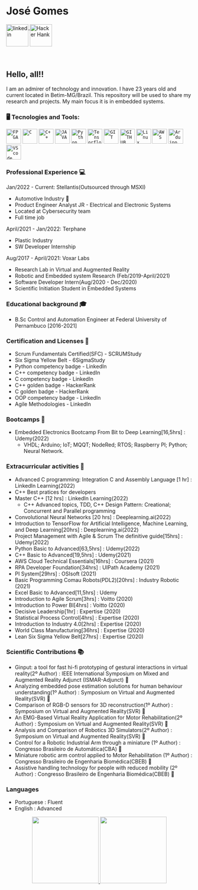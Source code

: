 <!--
### Hi there 👋
<img align="right" width="250px" style="margin-top:-20px" src="https://i.ibb.co/H2Vnn9B/photo-2021-12-23-11-04-10-removebg-preview.png">
-->
</br>
</br>

<div dsplay="inline-block">
 
 <h1 align="left">José Gomes</h1>
  <a href="https://www.linkedin.com/in/jos%C3%A9-gomes-23b9a3170/">
    <img width="60px" src="https://t.ctcdn.com.br/09Y6BbLFxNn7XGCYRGzEI0p0oy8=/400x400/smart/filters:format(webp)/i490027.jpeg" alt="linkedin" style="vertical-align:top;">
  </a>
 <a href="https://www.hackerrank.com/jgsnto_sd">
    <img width="60px" src="https://wikiimg.tojsiabtv.com/wikipedia/commons/4/40/HackerRank_Icon-1000px.png" alt="Hacker Hank" style="vertical-align:top;">
  </a>
  
</div>
</br>
</br>

## Hello, all!!

I am an admirer of technology and innovation.
I have 23 years old and current located in Betim-MG/Brazil.
This repository will be used to share my research and projects. My main focus it is in embedded systems.

### 🖥️ Tecnologies and Tools: 

<code><img width="40px" src="http://primma.tech/wp-content/uploads/2017/01/icon_fpga.png" title = "FPGA"/></code>
<code><img width="40px" src="https://cdn.jsdelivr.net/gh/devicons/devicon/icons/c/c-original.svg" title = "C"/></code>
<code><img width="40px" src="https://cdn.jsdelivr.net/gh/devicons/devicon/icons/cplusplus/cplusplus-original.svg" title = "C++"/></code>
<code><img width="40px" src="https://cdn.jsdelivr.net/gh/devicons/devicon/icons/java/java-original.svg" title = "JAVA"/></code>
<code><img width="40px" src="https://cdn.jsdelivr.net/gh/devicons/devicon/icons/python/python-original.svg" title = "Python"/></code>
<code><img width="40px" src="https://cdn.jsdelivr.net/gh/devicons/devicon/icons/tensorflow/tensorflow-original.svg" title= "Tensorflow"/></code>
<code><img width="40px" src="https://cdn.jsdelivr.net/gh/devicons/devicon/icons/git/git-original.svg" title = "GIT"/></code>
<code><img width="40px" src="https://cdn.jsdelivr.net/gh/devicons/devicon/icons/github/github-original.svg" title = "GITHUB"/></code>
<code><img width="40px" src="https://cdn.jsdelivr.net/gh/devicons/devicon/icons/linux/linux-original.svg" title = "Linux"/></code>
<code><img width="40px" src="https://cdn.jsdelivr.net/gh/devicons/devicon/icons/amazonwebservices/amazonwebservices-original.svg" title = "AWS"/></code>
<code><img width="40px" src="https://cdn.jsdelivr.net/gh/devicons/devicon/icons/arduino/arduino-original.svg" title = "Arduino"/></code>
<code><img width="40px" src="https://cdn.jsdelivr.net/gh/devicons/devicon/icons/vscode/vscode-original.svg" title = "VScode"/></code>

### Professional Experience 💻
Jan/2022 - Current: Stellantis(Outsourced through MSXI) 
- Automotive Industry 🚗
- Product Engineer Analyst JR - Electrical and Electronic Systems
- Located at Cybersecurity team
- Full time job

April/2021 - Jan/2022: Terphane 
- Plastic Industry
- SW Developer Internship 
  
Aug/2017 - April/2021: Voxar Labs 
- Research Lab in Virtual and Augmented Reality
- Robotic and Embedded system Research (Feb/2019-April/2021) 
- Software Developer Intern(Aug/2020 - Dec/2020)
- Scientific Initiation Student in Embedded Systems

### Educational background 🎓
- B.Sc Control and Automation Engineer at Federal University of Pernambuco [2016-2021] 

### Certification and Licenses 📑
- Scrum Fundamentals Certified(SFC) - SCRUMStudy
- Six Sigma Yellow Belt - 6SigmaStudy
- Python competency badge - LinkedIn
- C++ competency badge - LinkedIn
- C competency badge - LinkedIn
- C++ golden badge - HackerRank
- C golden badge - HackerRank
- OOP competency badge - LinkedIn
- Agile Methodologies - LinkedIn

### Bootcamps 📘
- Embedded Electronics Bootcamp From Bit to Deep Learning[16,5hrs] : Udemy(2022) 
  - VHDL; Arduino; IoT; MQQT; NodeRed; RTOS; Raspberry PI; Python; Neural Network.
### Extracurricular activities 📔
- Advanced C programming: Integration C and Assembly Language [1 hr] : LinkedIn Learning(2022)
- C++ Best pratices for developers 
- Master C++ [12 hrs] : LinkedIn Learning(2022)
  - C++ Advanced topics, TDD, C++ Design Pattern: Creational;  Concurrent and Parallel programming 
- Convolutional Neural Networks [20 hrs] : Deeplearning.ai(2022) 
- Introduction to TensorFlow for Artificial Intelligence, Machine Learning, and Deep Learning[20hrs] : Deeplearning.ai(2022) 
- Project Management with Agile & Scrum The definitive guide[15hrs] : Udemy(2022)
- Python Basic to Advanced[63,5hrs] : Udemy(2022)
- C++ Basic to Advanced[19,5hrs] : Udemy(2021) 
- AWS Cloud Technical Essentials[16hrs] : Coursera (2021)
- RPA Developer Foundation[34hrs] : UIPath Academy (2021)
- PI System[29hrs] : OSIsoft (2021)
- Basic Programming Comau Robots(PDL2)[20hrs] : Industry Robotic (2021)
- Excel Basic to Advanced[11,5hrs] : Udemy
- Introduction to Agile Scrum[3hrs] : Voitto (2020)
- Introduction to Power BI[4hrs] : Voitto (2020)
- Decisive Leadership[1hr] : Expertise (2020)
- Statistical Process Control[4hrs] : Expertise (2020)
- Introduction to Industry 4.0[2hrs] : Expertise (2020)
- World Class Manufacturing[36hrs] : Expertise (2020)
- Lean Six Sigma Yellow Belt[27hrs] : Expertise (2020)

### Scientific Contributions 📚
- Ginput: a tool for fast hi-fi prototyping of gestural interactions in virtual reality(2º Author) : IEEE International Symposium on Mixed and Augmented Reality Adjunct (ISMAR-Adjunct) 🥈
- Analyzing embedded pose estimation solutions for human behaviour understanding(1º Author) : Symposium on Virtual and Augmented Reality(SVR) 🥇
- Comparison of RGB-D sensors for 3D reconstruction(1º Author) : Symposium on Virtual and Augmented Reality(SVR) 🥇
- An EMG-Based Virtual Reality Application for Motor Rehabilitation(2º Author) : Symposium on Virtual and Augmented Reality(SVR) 🥈
- Analysis and Comparison of Robotics 3D Simulators(2º Author) : Symposium on Virtual and Augmented Reality(SVR) 🥈
- Control for a Robotic Industrial Arm through a miniature (1º Author) : Congresso Brasileiro de Automática(CBA) 🥇
- Miniature robotic arm control applied to Motor Rehabilitation (1º Author) : Congresso Brasileiro de Engenharia Biomédica(CBEB) 🥇
- Assistive handling technology for people with reduced mobility (2º Author) : Congresso Brasileiro de Engenharia Biomédica(CBEB) 🥈

### Languages

- Portuguese : Fluent
- English : Advanced

<p align="center">
<a href="https://github.com/JGSNETO">
  <img height="180em" src="https://github-readme-stats-eight-theta.vercel.app/api?username=JGSNETO&show_icons=true&theme=algolia&include_all_commits=true&count_private=true"/>
  <img height="180em" src="https://github-readme-stats-eight-theta.vercel.app/api/top-langs/?username=JGSNETO&layout=compact&langs_count=8&theme=algolia"/>
</a>
</p>
<!--
**JGSNETO/JGSNETO** is a ✨ _special_ ✨ repository because its `README.md` (this file) appears on your GitHub profile.

Here are some ideas to get you started:

- 🔭 I’m currently working on Stellantis
- 🌱 I’m currently learning ...
- 👯 I’m looking to collaborate on ...
- 🤔 I’m looking for help with ...
- 💬 Ask me about ...
- 📫 How to reach me: ...
- 😄 Pronouns: ...
- ⚡ Fun fact: ...
-->
